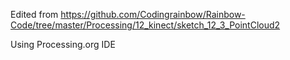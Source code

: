 Edited from https://github.com/Codingrainbow/Rainbow-Code/tree/master/Processing/12_kinect/sketch_12_3_PointCloud2

Using Processing.org IDE